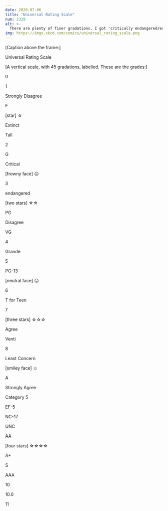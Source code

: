 ```yaml
---
date: 2020-07-06
title: "Universal Rating Scale"
num: 2329
alt: >-
  There are plenty of finer gradations. I got 'critically endangered/extinct in the wild' on my exam, although the curve bumped it all the way up to 'venti.'
img: https://imgs.xkcd.com/comics/universal_rating_scale.png
---
```

[Caption above the frame:]

Universal Rating Scale

[A vertical scale, with 45 gradations, labelled. These are the grades:]

0

1

Strongly Disagree

F

[star] ☆

Extinct

Tall

2

G

Critical

[frowny face] ☹

3

endangered

[two stars] ☆☆

PG

Disagree

VG

4

Grande

5

PG-13

[neutral face] 😐

6

T for Teen

7

[three stars] ☆☆☆

Agree

Venti

8

Least Concern

[smiley face] ☺

A

Strongly Agree

Category 5

EF-5

NC-17

UNC

AA

[four stars] ☆☆☆☆

A+

S

AAA

10

10.0

11